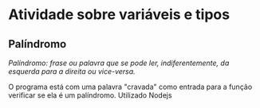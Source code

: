 # Atividade sobre variáveis e tipos

## Palíndromo
_Palíndromo: frase ou palavra que se pode ler, indiferentemente, da esquerda para a direita ou vice-versa._

O programa está com uma palavra "cravada" como entrada para a função verificar se ela é um palíndromo.
Utilizado Nodejs
